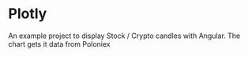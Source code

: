 # Plotly

An example project to display Stock / Crypto candles with Angular. The chart gets it data from Poloniex
